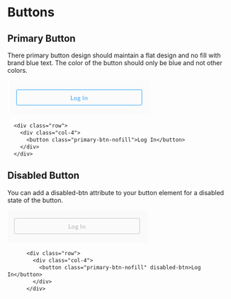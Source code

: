 # Buttons

## Primary Button

There primary button design should maintain a flat design and no fill with brand blue text. The color of the button should only be blue and not other colors.

![](../../../.gitbook/assets/login-button-dd.jpg)

```
  <div class="row">
    <div class="col-4">
      <button class="primary-btn-nofill">Log In</button>
    </div>
  </div>
```

## Disabled Button

You can add a disabled-btn attribute to your button element for a disabled state of the button.

![](../../../.gitbook/assets/disabled-btn-dd.jpg)

```
      <div class="row">
        <div class="col-4">
          <button class="primary-btn-nofill" disabled-btn>Log In</button>
        </div>
      </div>
```
